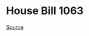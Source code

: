 # House Bill 1063

[Source](http://lawfilesext.leg.wa.gov/biennium/2023-24/Pdf/Bills/House%20Bills/1063.pdf)